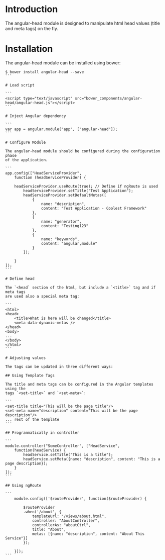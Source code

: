 # Introduction

The angular-head module is designed to manipulate html head values (title and meta tags) on the fly.

# Installation

The angular-head module can be installed using bower:

````
$ bower install angular-head --save
```

# Load script

```
<script type="text/javascript" src="bower_components/angular-head/angular-head.js"></script>
```

# Inject Angular dependency

```
var app = angular.module("app", ["angular-head"]);
```

# Configure Module

The angular-head module should be configured during the configuration phase
of the application.

```
app.config(["HeadServiceProvider", 
    function (headServiceProvider) {

	headServiceProvider.useRoute(true); // Define if ngRoute is used
        headServiceProvider.setTitle("Test Application");
        headServiceProvider.setDefaultMetas([
            {
                name: "description", 
                content: "Test Application - Coolest Framework"
            }, 
            {
                name: "generator", 
                content: "Testing123"
            }, 
            {
                name: "keywords", 
                content: "angular,module"
            }
        ]);

    }
]);
```

# Define head

The `<head` section of the html, but include a `<title>` tag and if meta tags
are used also a special meta tag:

```
<html>
<head>
    <title>What is here will be changed</title>
    <meta data-dynamic-metas />
</head>
<body>
...
</body>
</html>
```

# Adjusting values

The tags can be updated in three different ways:

## Using Template Tags

The title and meta tags can be configured in the Angular templates using the 
tags `<set-title>` and `<set-meta>`:

```
<set-title title="This will be the page title"/>
<set-meta name="description" content="This will be the page description"/>
... rest of the template
```

## Programmatically in controller

```
module.controller("SomeController", ["HeadService", 
    function(headService) {
        headService.setTitle("This is a title");
        headService.setMeta({name: "description", content: "This is a page description});
    }
]);
```

## Using ngRoute

```
    module.config(['$routeProvider', function($routeProvider) {

        $routeProvider
        .when('/about', {
            templateUrl: "/views/about.html", 
            controller: "AboutController", 
            controllerAs: "aboutCtrl", 
            title: "About", 
            metas: [{name: "description", content: "About This Service"}]
        });
    
    }]);
```
